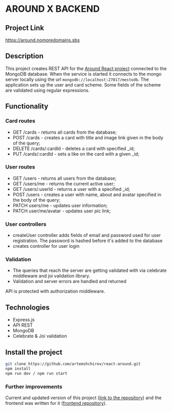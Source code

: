 # AROUND X BACKEND

## Project Link

<https://around.nomoredomains.sbs>

## Description

This project creates REST API for the [Around React project](https://github.com/artemshchirov/react-around) connected to the MongoDB database. When the service is started it connects to the mongo server locally using the url `mongodb://localhost:27017/mestodb`. The application sets up the user and card scheme. Some fields of the scheme are validated using regular expressions.

## Functionality

### Card routes

- GET /cards - returns all cards from the database;
- POST /cards - creates a card with title and image link given in the body of the query;
- DELETE /cards/:cardId - deletes a card with specified \_id;
- PUT /cards/:cardId - sets a like on the card with a given \_id;

### User routes

- GET /users - returns all users from the database;
- GET /users/me - returns the current active user;
- GET /users/:userId - returns a user with a specified \_id;
- POST /users - creates a user with name, about and avatar specified in the body of the query;
- PATCH users/me - updates user information;
- PATCH user/me/avatar - updates user pic link;

### User controllers

- createUser controller adds fields of email and password used for user registration. The password is hashed before it's added to the database
- creates controller for user login

### Validation

- The queries that reach the server are getting validated with via celebrate middleware and joi validation library.
- Validation and server errors are handled and returned

API is protected with authorization middleware.

## Technologies

- Express.js
- API REST
- MongoDB
- Celebrate & Joi validation

## Install the project

```bash
git clone https://github.com/artemshchirov/react-around.git
npm install
npm run dev / npm run start
```

### Further improvements

Current and updated version of this project ([link to the repository](https://github.com/artemshchirov/react-around-api-full/tree/main/backend)) and the frontend was written for it ([frontend repository](https://github.com/artemshchirov/react-around-api-full/tree/main/frontend)).
